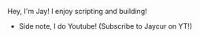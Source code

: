 Hey, I'm Jay!
I enjoy scripting and building!
- Side note, I do Youtube! (Subscribe to Jaycur on YT!)

